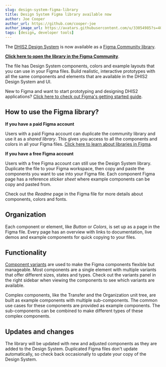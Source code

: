 ```yaml
---
slug: design-system-figma-library
title: Design System Figma library available now
author: Joe Cooper
author_url: https://github.com/cooper-joe
author_image_url: https://avatars.githubusercontent.com/u/33054985?s=400&u=0fa29eea95dc43633e26bd41f871524bdee4b07a&v=4
tags: [design, developer tools]
---
```


The [DHIS2 Design System](https://github.com/dhis2/design-system) is now available as a [Figma Community library](https://www.figma.com/community/file/999207206720939258/DHIS2-Design-System).

<!--truncate-->

**[Click here to open the library in the Figma Community](https://www.figma.com/community/file/999207206720939258/DHIS2-Design-System)**.

The file has Design System components, colors and example layouts that you can use in your Figma files. Build realistic, interactive prototypes with all the same components and elements that are available in the DHIS2 Design System and UI.

New to Figma and want to start prototyping and designing DHIS2 applications? [Click here to check out Figma's getting started guide](https://help.figma.com/hc/en-us/categories/360002042553-Figma-design#Get-started-with-Figma-design).

## How to use the Figma library?

**If you have a paid Figma account**

Users with a paid Figma account can duplicate the community library and use it as a *shared library*. This gives you access to all the components and colors in all your Figma files. [Click here to learn about libraries in Figma](https://help.figma.com/hc/en-us/sections/4403936000407-Libraries-).

**If you have a free Figma account**

Users with a free Figma account can still use the Design System library. Duplicate the file to your Figma workspace, then copy and paste the components you want to use into your Figma file. Each component Figma page has a reference *sticker sheet* where example components can be copy and pasted from.

Check out the *Readme* page in the Figma file for more details about components, colors and fonts.

## Organization
Each component or element, like *Button* or *Colors*, is set up as a page in the Figma file. Every page has an overview with links to documentation, live demos and example components for quick copying to your files.

## Functionality
[Component variants](https://help.figma.com/hc/en-us/articles/360056440594-Create-and-use-variants) are used to make the Figma components flexible but manageable. Most components are a single element with multiple variants that offer different sizes, states and types. Check out the variants panel in the right sidebar when viewing the components to see which variants are available.

Complex components, like the Transfer and the Organization unit tree, are built as example components with multiple sub-components. The common use cases for these components are provided as example components. The sub-components can be combined to make different types of these complex components.

## Updates and changes
The library will be updated with new and adjusted components as they are added to the Design System. Duplicated Figma files don't update automatically, so check back occasionally to update your copy of the Design System.
